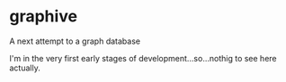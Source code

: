 # graphive
A next attempt to a graph database<br>

I'm in the very first early stages of development...so...nothig to see here actually.
